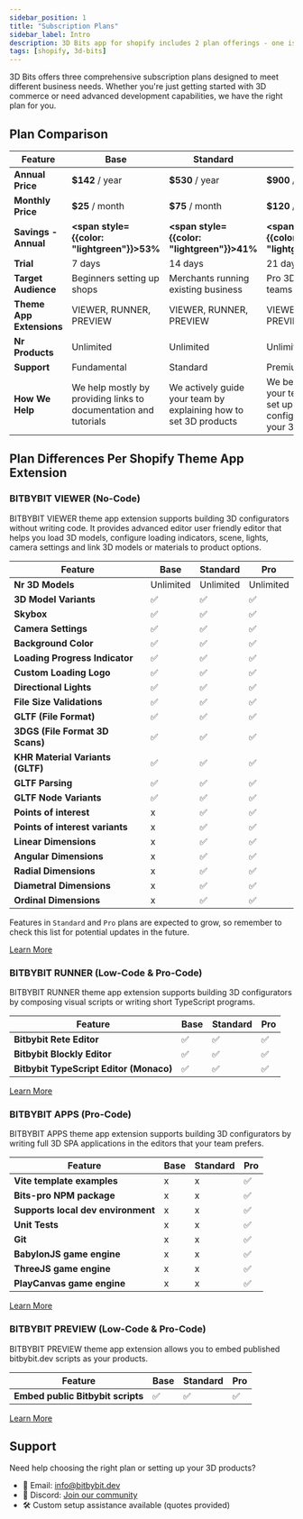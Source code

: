 ```yaml
---
sidebar_position: 1
title: "Subscription Plans"
sidebar_label: Intro
description: 3D Bits app for shopify includes 2 plan offerings - one is meant for basic 3D product pages & configurator setups, the other is meant for stores who are managed by professional development teams working on larger applications.
tags: [shopify, 3d-bits]
---
```


3D Bits offers three comprehensive subscription plans designed to meet different business needs. Whether you're just getting started with 3D commerce or need advanced development capabilities, we have the right plan for you.

## Plan Comparison

| Feature | Base | Standard | Pro |
|---------|-------------|------------|------------|
| **Annual Price** | **$142** / year | **$530** / year | **$900** / year |
| **Monthly Price** | **$25** / month | **$75** / month | **$120** / month |
| **Savings - Annual** | **<span style={{color: "lightgreen"}}>53%</span>**  | **<span style={{color: "lightgreen"}}>41%</span>** | **<span style={{color: "lightgreen"}}>38%</span>** |
| **Trial** | 7 days | 14 days | 21 days |
| **Target Audience** | Beginners setting up shops | Merchants running existing business | Pro 3D development teams |
| **Theme App Extensions** | VIEWER, RUNNER, PREVIEW | VIEWER, RUNNER, PREVIEW | VIEWER, RUNNER, PREVIEW, APPS |
| **Nr Products** | Unlimited | Unlimited | Unlimited |
| **Support** | Fundamental | Standard | Premium |
| **How We Help** | We help mostly by providing links to documentation and tutorials | We actively guide your team by explaining how to set 3D products | We become part of your team and help set up first no-code configurator with your 3D assets |


## Plan Differences Per Shopify Theme App Extension

### BITBYBIT VIEWER (No-Code)

BITBYBIT VIEWER theme app extension supports building 3D configurators without writing code. It provides advanced editor user friendly editor that helps you load 3D models, configure loading indicators, scene, lights, camera settings and link 3D models or materials to product options.

| Feature | Base | Standard | Pro |
|---------|-------------|------------|------------|
| **Nr 3D Models** | Unlimited | Unlimited | Unlimited |
| **3D Model Variants** | ✅ | ✅ | ✅ |
| **Skybox** | ✅ | ✅ | ✅ |
| **Camera Settings** | ✅ | ✅ | ✅ |
| **Background Color** | ✅ | ✅ | ✅ |
| **Loading Progress Indicator** | ✅ | ✅ | ✅ |
| **Custom Loading Logo** | ✅ | ✅ | ✅ |
| **Directional Lights** | ✅ | ✅ | ✅ |
| **File Size Validations** | ✅ | ✅ | ✅ |
| **GLTF (File Format)** | ✅ | ✅ | ✅ |
| **3DGS (File Format 3D Scans)** | ✅ | ✅ | ✅ |
| **KHR Material Variants (GLTF)** | ✅ | ✅ | ✅ |
| **GLTF Parsing** | ✅ | ✅ | ✅ |
| **GLTF Node Variants** | ✅ | ✅ | ✅ |
| **Points of interest** | x | ✅ | ✅ |
| **Points of interest variants** | x | ✅ | ✅ |
| **Linear Dimensions** | x | ✅ | ✅ |
| **Angular Dimensions** | x | ✅ | ✅ |
| **Radial Dimensions** | x | ✅ | ✅ |
| **Diametral Dimensions** | x | ✅ | ✅ |
| **Ordinal Dimensions** | x | ✅ | ✅ |


Features in `Standard` and `Pro` plans are expected to grow, so remember to check this list for potential updates in the future.

[Learn More](/learn/3d-bits/theme-app-extensions/bitbybit-viewer)

### BITBYBIT RUNNER (Low-Code & Pro-Code)

BITBYBIT RUNNER theme app extension supports building 3D configurators by composing visual scripts or writing short TypeScript programs.

| Feature | Base | Standard | Pro |
|---------|-------------|------------|------------|
| **Bitbybit Rete Editor** | ✅ | ✅ | ✅ |
| **Bitbybit Blockly Editor** | ✅ | ✅ | ✅ |
| **Bitbybit TypeScript Editor (Monaco)** | ✅ | ✅ | ✅ |

[Learn More](/learn/3d-bits/theme-app-extensions/bitbybit-runner)

### BITBYBIT APPS (Pro-Code)

BITBYBIT APPS theme app extension supports building 3D configurators by writing full 3D SPA applications in the editors that your team prefers.

| Feature | Base | Standard | Pro |
|---------|-------------|------------|------------|
| **Vite template examples** | x | x | ✅ |
| **Bits-pro NPM package** | x | x | ✅ |
| **Supports local dev environment** | x | x | ✅ |
| **Unit Tests** | x | x | ✅ |
| **Git** | x | x | ✅ |
| **BabylonJS game engine** | x | x | ✅ |
| **ThreeJS game engine** | x | x | ✅ |
| **PlayCanvas game engine** | x | x | ✅ |

[Learn More](/learn/3d-bits/theme-app-extensions/bitbybit-apps)

### BITBYBIT PREVIEW (Low-Code & Pro-Code)

BITBYBIT PREVIEW theme app extension allows you to embed published bitbybit.dev scripts as your products.

| Feature | Base | Standard | Pro |
|---------|-------------|------------|------------|
| **Embed public Bitbybit scripts** | ✅ | ✅ | ✅ |

[Learn More](/learn/3d-bits/theme-app-extensions/bitbybit-preview)

## Support

Need help choosing the right plan or setting up your 3D products?

- 📧 Email: [info@bitbybit.dev](mailto:info@bitbybit.dev)
- 💬 Discord: [Join our community](https://discord.gg/GSe3VMe)
- 🛠️ Custom setup assistance available (quotes provided)
